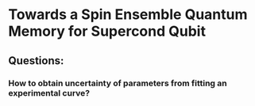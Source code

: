 # Towards a Spin Ensemble Quantum Memory for Supercond Qubit



## Questions:

### How to obtain uncertainty of parameters from fitting an experimental curve?




